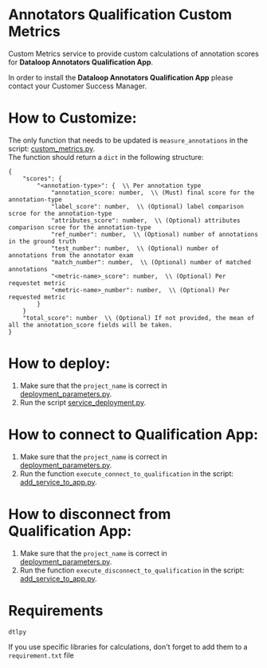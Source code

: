 # Annotators Qualification Custom Metrics

Custom Metrics service to provide custom calculations of annotation scores for 
**Dataloop Annotators Qualification App**.

In order to install the **Dataloop Annotators Qualification App** please contact your Customer Success Manager. 

# How to Customize:

The only function that needs to be updated is `measure_annotations` in the script: [custom_metrics.py](custom_metrics.py). \
The function should return a `dict` in the following structure:
```
{
    "scores": {
        "<annotation-type>": {  \\ Per annotation type
            "annotation_score: number,  \\ (Must) final score for the annotation-type
            "label_score": number,  \\ (Optional) label comparison scroe for the annotation-type
            "attributes_score": number,  \\ (Optional) attributes comparison scroe for the annotation-type
            "ref_number": number,  \\ (Optional) number of annotations in the ground truth
            "test_number": number,  \\ (Optional) number of annotations from the annotator exam
            "match_number": number,  \\ (Optional) number of matched annotations
            "<metric-name>_score": number,  \\ (Optional) Per requestet metric
            "<metric-name>_number": number,  \\ (Optional) Per requested metric
        }
    }
    "total_score": number  \\ (Optional) If not provided, the mean of all the annotation_score fields will be taken.
} 
```

# How to deploy:

1. Make sure that the `project_name` is correct in [deployment_parameters.py](deployment_parameters.py).
2. Run the script [service_deployment.py](service_deployment.py).

# How to connect to Qualification App:
1. Make sure that the `project_name` is correct in [deployment_parameters.py](deployment_parameters.py).
2. Run the function `execute_connect_to_qualification` in the script: [add_service_to_app.py](add_service_to_app.py).

# How to disconnect from Qualification App:
1. Make sure that the `project_name` is correct in [deployment_parameters.py](deployment_parameters.py).
2. Run the function `execute_disconnect_to_qualification` in the script: [add_service_to_app.py](add_service_to_app.py).

# Requirements

`dtlpy`

If you use specific libraries for calculations, don't forget to add them to a `requirement.txt` file
